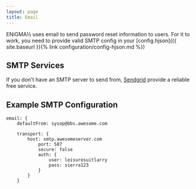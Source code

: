```yaml
---
layout: page
title: Email
---
```

ENiGMA½ uses email to send password reset information to users. For it to work, you need to provide valid SMTP 
config in your [config.hjson]({{ site.baseurl }}{% link configuration/config-hjson.md %})

## SMTP Services

If you don't have an SMTP server to send from, [Sendgrid](https://sendgrid.com/) provide a reliable free
service.

## Example SMTP Configuration

```hjson
email: {
    defaultFrom: sysop@bbs.awesome.com
    
    transport: {
        host: smtp.awesomeserver.com
            port: 587
            secure: false
            auth: {
                user: leisuresuitlarry
                pass: sierra123
            }
        }
    }
```
